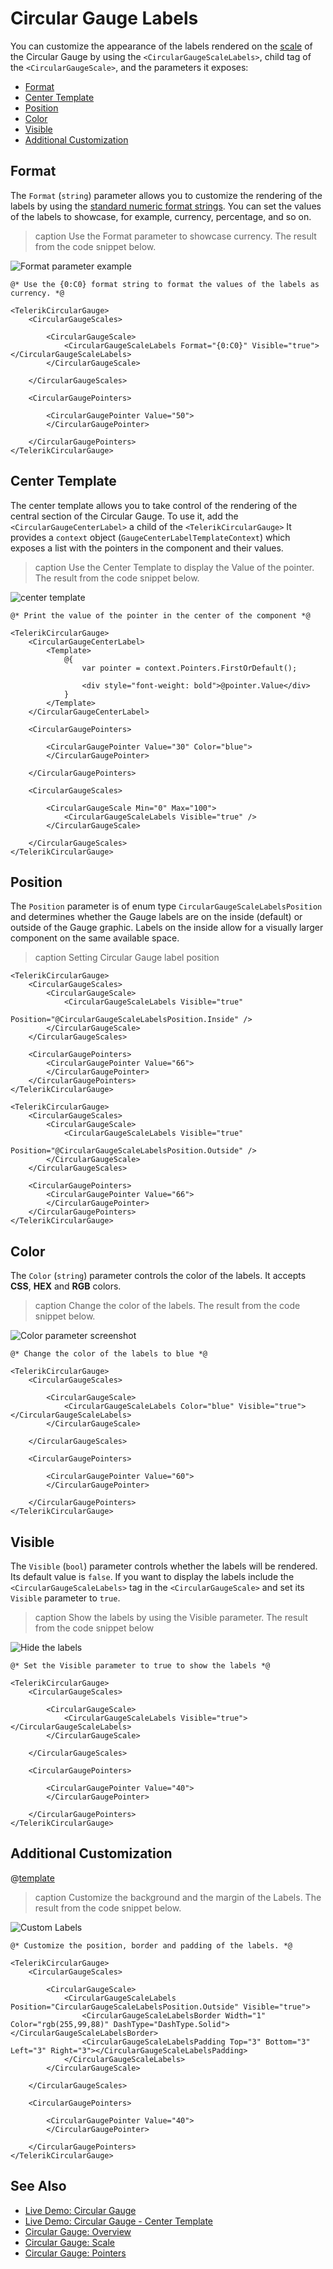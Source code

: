 
# Circular Gauge Labels

You can customize the appearance of the labels rendered on the [scale](slug:circular-gauge-scale) of the Circular Gauge by using the `<CircularGaugeScaleLabels>`, child tag of the `<CircularGaugeScale>`, and the parameters it exposes:

* [Format](#format)
* [Center Template](#center-template)
* [Position](#position)
* [Color](#color)
* [Visible](#visible)
* [Additional Customization](#additional-customization)

## Format

The `Format` (`string`) parameter allows you to customize the rendering of the labels by using the <a href="https://docs.microsoft.com/en-us/dotnet/standard/base-types/standard-numeric-format-strings" target="_blank">standard numeric format strings</a>. You can set the values of the labels to showcase, for example, currency, percentage, and so on.

>caption Use the Format parameter to showcase currency. The result from the code snippet below.

![Format parameter example](images/format-parameter-labels.png)

````RAZOR
@* Use the {0:C0} format string to format the values of the labels as currency. *@

<TelerikCircularGauge>
    <CircularGaugeScales>

        <CircularGaugeScale>           
            <CircularGaugeScaleLabels Format="{0:C0}" Visible="true"></CircularGaugeScaleLabels>
        </CircularGaugeScale>

    </CircularGaugeScales>

    <CircularGaugePointers>

        <CircularGaugePointer Value="50">
        </CircularGaugePointer>

    </CircularGaugePointers>
</TelerikCircularGauge>
````

## Center Template

The center template allows you to take control of the rendering of the central section of the Circular Gauge. To use it, add the `<CircularGaugeCenterLabel>` a child of the `<TelerikCircularGauge>` It provides a `context` object (`GaugeCenterLabelTemplateContext`) which exposes a list with the pointers in the component and their values.

>caption Use the Center Template to display the Value of the pointer. The result from the code snippet below.

![center template](images/center-template-circular.png)

````RAZOR
@* Print the value of the pointer in the center of the component *@

<TelerikCircularGauge>
    <CircularGaugeCenterLabel>
        <Template>
            @{
                var pointer = context.Pointers.FirstOrDefault();

                <div style="font-weight: bold">@pointer.Value</div>
            }
        </Template>
    </CircularGaugeCenterLabel>

    <CircularGaugePointers>

        <CircularGaugePointer Value="30" Color="blue">
        </CircularGaugePointer>

    </CircularGaugePointers>

    <CircularGaugeScales>

        <CircularGaugeScale Min="0" Max="100">
            <CircularGaugeScaleLabels Visible="true" />
        </CircularGaugeScale>

    </CircularGaugeScales>
</TelerikCircularGauge>
````

## Position

The `Position` parameter is of enum type `CircularGaugeScaleLabelsPosition` and determines whether the Gauge labels are on the inside (default) or outside of the Gauge graphic. Labels on the inside allow for a visually larger component on the same available space.

>caption Setting Circular Gauge label position

````RAZOR
<TelerikCircularGauge>
    <CircularGaugeScales>
        <CircularGaugeScale>
            <CircularGaugeScaleLabels Visible="true"
                                      Position="@CircularGaugeScaleLabelsPosition.Inside" />
        </CircularGaugeScale>
    </CircularGaugeScales>

    <CircularGaugePointers>
        <CircularGaugePointer Value="66">
        </CircularGaugePointer>
    </CircularGaugePointers>
</TelerikCircularGauge>

<TelerikCircularGauge>
    <CircularGaugeScales>
        <CircularGaugeScale>
            <CircularGaugeScaleLabels Visible="true"
                                      Position="@CircularGaugeScaleLabelsPosition.Outside" />
        </CircularGaugeScale>
    </CircularGaugeScales>

    <CircularGaugePointers>
        <CircularGaugePointer Value="66">
        </CircularGaugePointer>
    </CircularGaugePointers>
</TelerikCircularGauge>
````

## Color

The `Color` (`string`) parameter controls the color of the labels. It accepts **CSS**, **HEX** and **RGB** colors.

>caption Change the color of the labels. The result from the code snippet below.

![Color parameter screenshot](images/color-parameter-labels.png)

````RAZOR
@* Change the color of the labels to blue *@

<TelerikCircularGauge>
    <CircularGaugeScales>

        <CircularGaugeScale>           
            <CircularGaugeScaleLabels Color="blue" Visible="true"></CircularGaugeScaleLabels>
        </CircularGaugeScale>

    </CircularGaugeScales>

    <CircularGaugePointers>

        <CircularGaugePointer Value="60">
        </CircularGaugePointer>

    </CircularGaugePointers>
</TelerikCircularGauge>
````

## Visible

The `Visible` (`bool`) parameter controls whether the labels will be rendered. Its default value is `false`. If you want to display the labels include the `<CircularGaugeScaleLabels>` tag in the `<CircularGaugeScale>` and set its `Visible` parameter to `true`.

>caption Show the labels by using the Visible parameter. The result from the code snippet below

![Hide the labels](images/visible-parameter-labels.png)

````RAZOR
@* Set the Visible parameter to true to show the labels *@

<TelerikCircularGauge>
    <CircularGaugeScales>

        <CircularGaugeScale>           
            <CircularGaugeScaleLabels Visible="true"></CircularGaugeScaleLabels>
        </CircularGaugeScale>

    </CircularGaugeScales>

    <CircularGaugePointers>

        <CircularGaugePointer Value="40">
        </CircularGaugePointer>

    </CircularGaugePointers>
</TelerikCircularGauge>
````

## Additional Customization

@[template](/_contentTemplates/gauges/additional-customization.md#circular-gauge-additional-customization)

>caption Customize the background and the margin of the Labels. The result from the code snippet below.

![Custom Labels](images/labels-customize.png)

````RAZOR
@* Customize the position, border and padding of the labels. *@

<TelerikCircularGauge>
    <CircularGaugeScales>

        <CircularGaugeScale>
            <CircularGaugeScaleLabels Position="CircularGaugeScaleLabelsPosition.Outside" Visible="true">
                <CircularGaugeScaleLabelsBorder Width="1" Color="rgb(255,99,88)" DashType="DashType.Solid"></CircularGaugeScaleLabelsBorder>
                <CircularGaugeScaleLabelsPadding Top="3" Bottom="3" Left="3" Right="3"></CircularGaugeScaleLabelsPadding>
            </CircularGaugeScaleLabels>
        </CircularGaugeScale>

    </CircularGaugeScales>

    <CircularGaugePointers>

        <CircularGaugePointer Value="40">
        </CircularGaugePointer>

    </CircularGaugePointers>
</TelerikCircularGauge>
````

## See Also

* [Live Demo: Circular Gauge](https://demos.telerik.com/blazor-ui/circulargauge/overview)
* [Live Demo: Circular Gauge - Center Template](https://demos.telerik.com/blazor-ui/circulargauge/center-template)
* [Circular Gauge: Overview](slug:circular-gauge-overview)
* [Circular Gauge: Scale](slug:circular-gauge-scale)
* [Circular Gauge: Pointers](slug:circular-gauge-pointers)